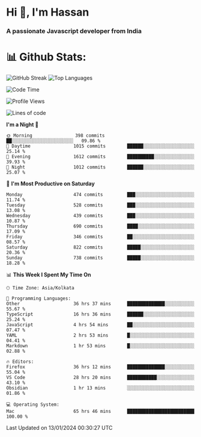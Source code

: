 # Hi 👋, I'm Hassan
### A passionate Javascript developer from India


# 📊 Github Stats:
![GitHub Streak](https://github-readme-streak-stats.herokuapp.com/?user=codeblooded47&theme=dracula&hide_border=false)
![Top Languages](https://github-readme-stats.vercel.app/api/top-langs/?username=codeblooded47&layout=compact&theme=dracula)



<!--START_SECTION:waka-->
![Code Time](http://img.shields.io/badge/Code%20Time-147%20hrs%2040%20mins-blue)

![Profile Views](http://img.shields.io/badge/Profile%20Views-124-blue)

![Lines of code](https://img.shields.io/badge/From%20Hello%20World%20I%27ve%20Written-23.3%20million%20lines%20of%20code-blue)

**I'm a Night 🦉** 

```text
🌞 Morning                398 commits         ██░░░░░░░░░░░░░░░░░░░░░░░   09.86 % 
🌆 Daytime                1015 commits        ██████░░░░░░░░░░░░░░░░░░░   25.14 % 
🌃 Evening                1612 commits        ██████████░░░░░░░░░░░░░░░   39.93 % 
🌙 Night                  1012 commits        ██████░░░░░░░░░░░░░░░░░░░   25.07 % 
```
📅 **I'm Most Productive on Saturday** 

```text
Monday                   474 commits         ███░░░░░░░░░░░░░░░░░░░░░░   11.74 % 
Tuesday                  528 commits         ███░░░░░░░░░░░░░░░░░░░░░░   13.08 % 
Wednesday                439 commits         ███░░░░░░░░░░░░░░░░░░░░░░   10.87 % 
Thursday                 690 commits         ████░░░░░░░░░░░░░░░░░░░░░   17.09 % 
Friday                   346 commits         ██░░░░░░░░░░░░░░░░░░░░░░░   08.57 % 
Saturday                 822 commits         █████░░░░░░░░░░░░░░░░░░░░   20.36 % 
Sunday                   738 commits         █████░░░░░░░░░░░░░░░░░░░░   18.28 % 
```


📊 **This Week I Spent My Time On** 

```text
🕑︎ Time Zone: Asia/Kolkata

💬 Programming Languages: 
Other                    36 hrs 37 mins      ██████████████░░░░░░░░░░░   55.67 % 
TypeScript               16 hrs 36 mins      ██████░░░░░░░░░░░░░░░░░░░   25.24 % 
JavaScript               4 hrs 54 mins       ██░░░░░░░░░░░░░░░░░░░░░░░   07.47 % 
YAML                     2 hrs 53 mins       █░░░░░░░░░░░░░░░░░░░░░░░░   04.41 % 
Markdown                 1 hr 53 mins        █░░░░░░░░░░░░░░░░░░░░░░░░   02.88 % 

🔥 Editors: 
Firefox                  36 hrs 12 mins      ██████████████░░░░░░░░░░░   55.04 % 
VS Code                  28 hrs 20 mins      ███████████░░░░░░░░░░░░░░   43.10 % 
Obsidian                 1 hr 13 mins        ░░░░░░░░░░░░░░░░░░░░░░░░░   01.86 % 

💻 Operating System: 
Mac                      65 hrs 46 mins      █████████████████████████   100.00 % 
```


 Last Updated on 13/01/2024 00:30:27 UTC
<!--END_SECTION:waka-->

